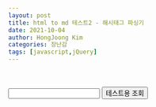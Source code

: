 ```yaml
---
layout: post
title: html to md 테스트2 - 해시태그 파싱기
date: 2021-10-04
author: HongJoong Kim
categories: 장난감
tags: [javascript,jQuery]
---
```


<head>
<link
	href="https://fonts.googleapis.com/css2?family=Noto+Sans+KR&display=swap"
	rel="stylesheet">
<link rel="stylesheet"
	href="https://maxcdn.bootstrapcdn.com/font-awesome/4.7.0/css/font-awesome.min.css">
<link rel="stylesheet"
	href="https://stackpath.bootstrapcdn.com/bootstrap/4.3.1/css/bootstrap.min.css">
<script src="https://kit.fontawesome.com/cdac256c63.js" crossorigin="anonymous"></script>
<script src="https://cdn.jsdelivr.net/npm/chart.js@2.8.0"></script>
<script src="https://code.jquery.com/jquery-2.2.1.min.js"></script>
<script>
	var testHashtag = '맛집,가성비,치킨,맥주장인';
	var testHashtagArr = new Array();
	$(document).ready(function(){
		testHashtagArr = testHashtag.split(',');
		for(let i=0; i<testHashtagArr.length; i++){
			console.log(testHashtagArr[i]);
			$('.displayArea').append('<div class="btn-group mr-1 btn-group-sm" role="group">'
					+'<button class="btn btn-sm btn-light">#'+testHashtagArr[i]+'</button>'
					+'<button id="'+testHashtagArr[i]+'" class="btn btn-sm btn-light" onclick="deleteValue(this.id)">&times;</button>'+'</div>')			
		}
	})
	function characterCheck() {
		var RegExp = /[\{\}\[\]\/?.,;:|\)*~`!^\-_+┼<>@\#$%&\'\"\\\(\=]/gi;
		var space = / /gi;
		var obj = document.getElementsByName("inputHashtag")[0]
		if (RegExp.test(obj.value)) {
			alert("특수문자는 입력하실 수 없습니다.");
			obj.value = obj.value.substring(0, obj.value.length - 1);
		}else if(space.test(obj.value)){
			add();
		}
	}
	function lookUp(){
		testHashtag = '';
		for(let i=0; i<testHashtagArr.length; i++){
			testHashtag += testHashtagArr[i] + ','
		}
		testHashtag = testHashtag.slice(0,-1);
		alert(testHashtag);
	}
	function deleteValue(param){
		testHashtagArr.splice(testHashtagArr.indexOf(param),1);
		// $('.displayArea #'+param).remove();
		$('.btn-group').has('#'+param).remove();
	}
	function add(){
		let inputValue = $('#inputHashtag').val();
		if(isEmpty(inputValue)){
			alert('키워드를 입력해주세요.');
			$('#inputHashtag').val('');
		}else{
			inputValue = inputValue.slice(0,-1);
			testHashtagArr.push(inputValue);
			$('.displayArea').append('<div class="btn-group mr-1 btn-group-sm" role="group">'
					+'<button class="btn btn-sm btn-light">#'+inputValue+'</button>'
					+'<button id="'+inputValue+'" class="btn btn-sm btn-light" onclick="deleteValue(this.id)">&times;</button>'+'</div>');
			$('#inputHashtag').val('');
		}
	}
	function isEmpty(str){
		if(typeof str == "undefined" || str == null || str == "" || str == " "){
			return true;
		}else{
			return false;
		}
	}

</script>
<meta charset="UTF-8">
</head>
<body>
	<br>
	<div class="displayArea">
	</div>
	<br>
	<div>
		<input id="inputHashtag" name="inputHashtag" type="text" onkeyup="characterCheck()" onkeydown="characterCheck()" />
		<button onclick="lookUp()" class="btn btn-sm btn-danger">테스트용 조회</button>
	</div>
</body>